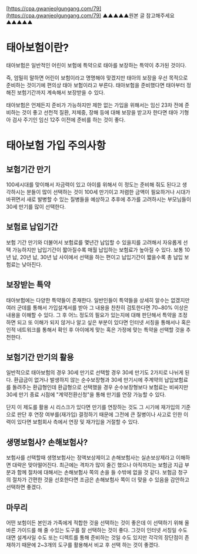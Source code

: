 ﻿[https://cpa.gwanjeolgungang.com/79](https://cpa.gwanjeolgungang.com/79)
▲▲▲▲▲원본 글 참고해주세요▲▲▲▲▲

# 태아보험이란?
태아보험은 일반적인 어린이 보험에 특약으로 태아를 보장하는 특약이 추가된 것이다.

즉, 엄밀히 말하면 어린이 보험이라고 명명해야 맞겠지만 태아의 보장을 우선 목적으로 준비하는 것이기에 편의상 태아 보험이라고 부른다. 태아보험을 준비했다면 태아부터 정해진 보험기간까지 계속해서 보장받을 수 있다. 

태아보험은 언제든지 준비가 가능하지만 제한 없는 가입을 위해서는 임신 23차 전에 준비하는 것이 좋고 선천적 질환, 저체중, 장해 등에 대해 보장을 받고자 한다면 태아 기형아 검사 주기인 임신 12주 이전에 준비를 하는 것이 좋다.
 

# 태아보험 가입 주의사항

 ## 보험기간 만기
100세시대를 맞이해서 자금력이 있고 아이를 위해서 이 정도는 준비해 줘도 된다고 생각하시는 분들이 많이 선택하는 것이 100세 만기이고 저렴한 금액이 필요하거나 시대가 바뀌면서 새로 발병할 수 있는 질병들을 예상하고 추후에 추가를 고려하시는 부모님들이 30세 만기를 많이 선택한다. 

## 보험료 납입기간
보험 기간 만기와 더불어서 보험료를 몇년간 납입할 수 있을지를 고려해서 자유롭게 선택 가능하지만 납입기간이 짧아질수록 매월 납입하는 보험료가 높아질 수 있다. 보통 10년 납, 20년 납, 30년 납 사이에서 선택을 하는 편이고 납입기간이 짧을수록 총 납입 보험료는 낮아진다.

## 보장받는 특약
태아보험에는 다양한 특약들이 존재한다. 일반인들이 특약들을 상세히 알수는 없겠지만 여러 군데를 통해서 가입설계서를 받아 그 내용을 찬찬히 검토한다면 70~80% 이상은 내용을 이해할 수 있다. 그 후 어느 정도의 필요가 있는지에 대해 판단해서 특약을 조정하면 되고 또 이해가 되지 않거나 알고 싶은 부분이 있다면 인터넷 서칭을 통해서나 혹은 인적 네트워크를 통해서 확인 후 아이에게 맞는 혹은 가정에 맞는 특약을 선택할 것을 추천한다.

## 보험기간 만기의 활용
일반적으로 태아보험의 경우 30세 만기로 선택할 경우 30세 만기도 2가지로 나뉘게 된다. 환급금이 없거나 발생하지 않는 순수보장형과 30세 만기시에 주계약의 납입보험료를 돌려주는 환급형인데 환급형으로 선택했을 경우 순수보장형보다 보험료는 비싸지만 30세 만기 종료 시점에 "계약전환신청"을 통해 만기를 연장 가능할 수 있다.

단지 이 제도를 활용 시 리스크가 있다면 만기를 연장하는 것도 그 시기에 재가입의 기준으로 판단 후 연장 여부를(재가입) 결정하기 때문에 그전에 큰 질병이나 사고로 인한 이력이 있다면 보험회사 측에서 연장 및 재가입을 거절할 수 있다. 

## 생명보험사? 손해보험사?
보험사를 선택할때 생명보험사는 정액보상제이고 손해보험사는 실손보상제라고 이해하면 대략은 맞아떨어진다. 최근에는 격차가 많이 줄긴 했으나 아직까지는 보험금 지급 부분과 함께 절차에 대해서는 손해보험사 쪽의 손을 들 수밖에 없을 것 같다. 보험금 청구의 절차가 간편한 것을 선호한다면 조금은 손해보험사 쪽이 더 맞을 수 있음을 감안하고 선택하면 좋겠다.

## 마무리
어떤 보험이든 본인과 가족에게 적합한 것을 선택하는 것이 좋은데 이 선택하기 위해 올바른 가이드를 해 줄 수있는 도구를 잘 선택하는 것이 좋다. 그것이 인터넷 서칭일 수도 대면 설계사일 수도 또는 디렉트를 통해 준비하는 것일 수도 있지만 각각의 장단점이 존재하기 때문에 2~3개의 도구를 활용해서 비교 후 선택 하는 것이 좋겠다. 